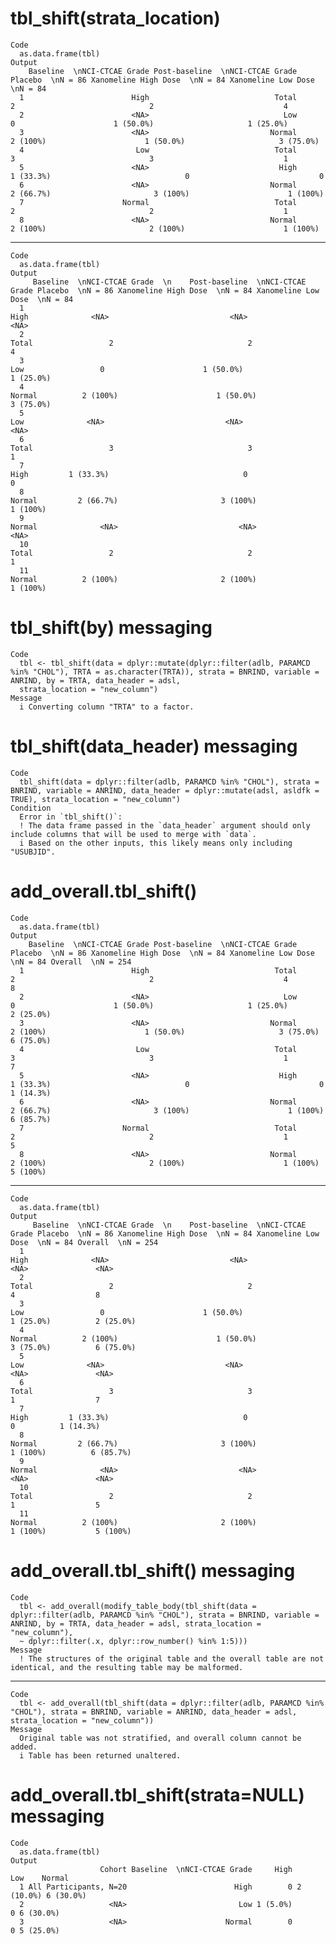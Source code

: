 # tbl_shift(strata_location)

    Code
      as.data.frame(tbl)
    Output
        Baseline  \nNCI-CTCAE Grade Post-baseline  \nNCI-CTCAE Grade Placebo  \nN = 86 Xanomeline High Dose  \nN = 84 Xanomeline Low Dose  \nN = 84
      1                        High                            Total                 2                              2                             4
      2                        <NA>                              Low                 0                      1 (50.0%)                     1 (25.0%)
      3                        <NA>                           Normal          2 (100%)                      1 (50.0%)                     3 (75.0%)
      4                         Low                            Total                 3                              3                             1
      5                        <NA>                             High         1 (33.3%)                              0                             0
      6                        <NA>                           Normal         2 (66.7%)                       3 (100%)                      1 (100%)
      7                      Normal                            Total                 2                              2                             1
      8                        <NA>                           Normal          2 (100%)                       2 (100%)                      1 (100%)

---

    Code
      as.data.frame(tbl)
    Output
         Baseline  \nNCI-CTCAE Grade  \n    Post-baseline  \nNCI-CTCAE Grade Placebo  \nN = 86 Xanomeline High Dose  \nN = 84 Xanomeline Low Dose  \nN = 84
      1                                                                 High              <NA>                           <NA>                          <NA>
      2                                                                Total                 2                              2                             4
      3                                                                  Low                 0                      1 (50.0%)                     1 (25.0%)
      4                                                               Normal          2 (100%)                      1 (50.0%)                     3 (75.0%)
      5                                                                  Low              <NA>                           <NA>                          <NA>
      6                                                                Total                 3                              3                             1
      7                                                                 High         1 (33.3%)                              0                             0
      8                                                               Normal         2 (66.7%)                       3 (100%)                      1 (100%)
      9                                                               Normal              <NA>                           <NA>                          <NA>
      10                                                               Total                 2                              2                             1
      11                                                              Normal          2 (100%)                       2 (100%)                      1 (100%)

# tbl_shift(by) messaging

    Code
      tbl <- tbl_shift(data = dplyr::mutate(dplyr::filter(adlb, PARAMCD %in% "CHOL"), TRTA = as.character(TRTA)), strata = BNRIND, variable = ANRIND, by = TRTA, data_header = adsl,
      strata_location = "new_column")
    Message
      i Converting column "TRTA" to a factor.

# tbl_shift(data_header) messaging

    Code
      tbl_shift(data = dplyr::filter(adlb, PARAMCD %in% "CHOL"), strata = BNRIND, variable = ANRIND, data_header = dplyr::mutate(adsl, asldfk = TRUE), strata_location = "new_column")
    Condition
      Error in `tbl_shift()`:
      ! The data frame passed in the `data_header` argument should only include columns that will be used to merge with `data`.
      i Based on the other inputs, this likely means only including "USUBJID".

# add_overall.tbl_shift()

    Code
      as.data.frame(tbl)
    Output
        Baseline  \nNCI-CTCAE Grade Post-baseline  \nNCI-CTCAE Grade Placebo  \nN = 86 Xanomeline High Dose  \nN = 84 Xanomeline Low Dose  \nN = 84 Overall  \nN = 254
      1                        High                            Total                 2                              2                             4                  8
      2                        <NA>                              Low                 0                      1 (50.0%)                     1 (25.0%)          2 (25.0%)
      3                        <NA>                           Normal          2 (100%)                      1 (50.0%)                     3 (75.0%)          6 (75.0%)
      4                         Low                            Total                 3                              3                             1                  7
      5                        <NA>                             High         1 (33.3%)                              0                             0          1 (14.3%)
      6                        <NA>                           Normal         2 (66.7%)                       3 (100%)                      1 (100%)          6 (85.7%)
      7                      Normal                            Total                 2                              2                             1                  5
      8                        <NA>                           Normal          2 (100%)                       2 (100%)                      1 (100%)           5 (100%)

---

    Code
      as.data.frame(tbl)
    Output
         Baseline  \nNCI-CTCAE Grade  \n    Post-baseline  \nNCI-CTCAE Grade Placebo  \nN = 86 Xanomeline High Dose  \nN = 84 Xanomeline Low Dose  \nN = 84 Overall  \nN = 254
      1                                                                 High              <NA>                           <NA>                          <NA>               <NA>
      2                                                                Total                 2                              2                             4                  8
      3                                                                  Low                 0                      1 (50.0%)                     1 (25.0%)          2 (25.0%)
      4                                                               Normal          2 (100%)                      1 (50.0%)                     3 (75.0%)          6 (75.0%)
      5                                                                  Low              <NA>                           <NA>                          <NA>               <NA>
      6                                                                Total                 3                              3                             1                  7
      7                                                                 High         1 (33.3%)                              0                             0          1 (14.3%)
      8                                                               Normal         2 (66.7%)                       3 (100%)                      1 (100%)          6 (85.7%)
      9                                                               Normal              <NA>                           <NA>                          <NA>               <NA>
      10                                                               Total                 2                              2                             1                  5
      11                                                              Normal          2 (100%)                       2 (100%)                      1 (100%)           5 (100%)

# add_overall.tbl_shift() messaging

    Code
      tbl <- add_overall(modify_table_body(tbl_shift(data = dplyr::filter(adlb, PARAMCD %in% "CHOL"), strata = BNRIND, variable = ANRIND, by = TRTA, data_header = adsl, strata_location = "new_column"),
      ~ dplyr::filter(.x, dplyr::row_number() %in% 1:5)))
    Message
      ! The structures of the original table and the overall table are not identical, and the resulting table may be malformed.

---

    Code
      tbl <- add_overall(tbl_shift(data = dplyr::filter(adlb, PARAMCD %in% "CHOL"), strata = BNRIND, variable = ANRIND, data_header = adsl, strata_location = "new_column"))
    Message
      Original table was not stratified, and overall column cannot be added.
      i Table has been returned unaltered.

# add_overall.tbl_shift(strata=NULL) messaging

    Code
      as.data.frame(tbl)
    Output
                        Cohort Baseline  \nNCI-CTCAE Grade     High       Low    Normal
      1 All Participants, N=20                        High        0 2 (10.0%) 6 (30.0%)
      2                   <NA>                         Low 1 (5.0%)         0 6 (30.0%)
      3                   <NA>                      Normal        0         0 5 (25.0%)

